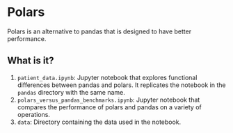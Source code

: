 # Polars

Polars is an alternative to pandas that is designed to have better performance.


## What is it?

1. `patient_data.ipynb`: Jupyter notebook that explores functional differences
   between pandas and polars.  It replicates the notebook in the `pandas`
   directory with the same name.
1. `polars_versus_pandas_benchmarks.ipynb`: Jupyter notebook that compares the
   performance of polars and pandas on a variety of operations.
1. `data`: Directory containing the data used in the notebook.
